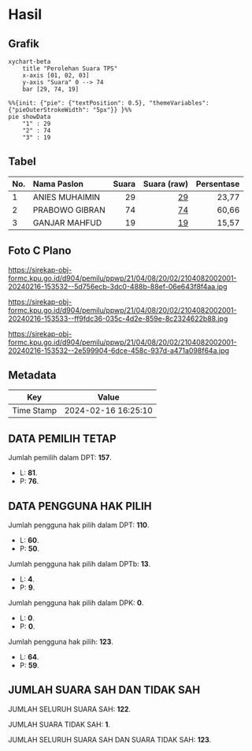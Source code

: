 # Hasil

## Grafik

```mermaid
xychart-beta
    title "Perolehan Suara TPS"
    x-axis [01, 02, 03]
    y-axis "Suara" 0 --> 74
    bar [29, 74, 19]
```

```mermaid
%%{init: {"pie": {"textPosition": 0.5}, "themeVariables": {"pieOuterStrokeWidth": "5px"}} }%%
pie showData
    "1" : 29
    "2" : 74
    "3" : 19
```

## Tabel

| No. | Nama Paslon    | Suara | Suara (raw) | Persentase |
|:--- |:-------------- | -----:| -----------:| ----------:|
| 1   | ANIES MUHAIMIN | 29    | [29][p-1]   | 23,77      |
| 2   | PRABOWO GIBRAN | 74    | [74][p-2]   | 60,66      |
| 3   | GANJAR MAHFUD  | 19    | [19][p-3]   | 15,57      |


[p-1]: https://github.com/gigit-pemilu/pemilu-2024-21-kepulauan-riau/blob/main/pilpres/hitung-suara/sub/21-kepulauan-riau/sub/04-lingga/sub/08-selayar/sub/2002-penuba/sub/001-tps/sub/paslon-1.txt
[p-2]: https://github.com/gigit-pemilu/pemilu-2024-21-kepulauan-riau/blob/main/pilpres/hitung-suara/sub/21-kepulauan-riau/sub/04-lingga/sub/08-selayar/sub/2002-penuba/sub/001-tps/sub/paslon-2.txt
[p-3]: https://github.com/gigit-pemilu/pemilu-2024-21-kepulauan-riau/blob/main/pilpres/hitung-suara/sub/21-kepulauan-riau/sub/04-lingga/sub/08-selayar/sub/2002-penuba/sub/001-tps/sub/paslon-3.txt

## Foto C Plano

https://sirekap-obj-formc.kpu.go.id/d904/pemilu/ppwp/21/04/08/20/02/2104082002001-20240216-153532--5d756ecb-3dc0-488b-88ef-06e643f8f4aa.jpg

https://sirekap-obj-formc.kpu.go.id/d904/pemilu/ppwp/21/04/08/20/02/2104082002001-20240216-153533--ff9fdc36-035c-4d2e-859e-8c2324622b88.jpg

https://sirekap-obj-formc.kpu.go.id/d904/pemilu/ppwp/21/04/08/20/02/2104082002001-20240216-153532--2e599904-6dce-458c-937d-a471a098f64a.jpg


## Metadata

| Key        | Value               |
| ---------- | ------------------- |
| Time Stamp | 2024-02-16 16:25:10 |


## DATA PEMILIH TETAP

Jumlah pemilih dalam DPT: **157**.
 * L: **81**.
 * P: **76**.

## DATA PENGGUNA HAK PILIH

Jumlah pengguna hak pilih dalam DPT: **110**.
 * L: **60**.
 * P: **50**.

Jumlah pengguna hak pilih dalam DPTb: **13**.
 * L: **4**.
 * P: **9**.

Jumlah pengguna hak pilih dalam DPK: **0**.
 * L: **0**.
 * P: **0**.

Jumlah pengguna hak pilih: **123**.
 * L: **64**.
 * P: **59**.

## JUMLAH SUARA SAH DAN TIDAK SAH

JUMLAH SELURUH SUARA SAH: **122**.

JUMLAH SUARA TIDAK SAH: **1**.

JUMLAH SELURUH SUARA SAH DAN SUARA TIDAK SAH: **123**.


